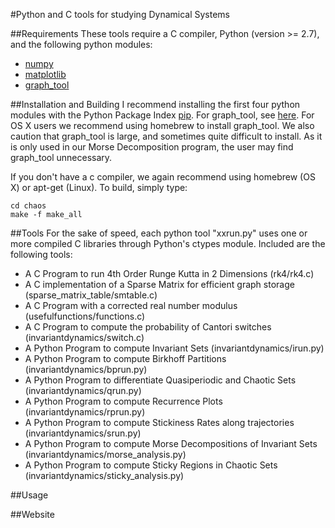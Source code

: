 #Python and C tools for studying Dynamical Systems

##Requirements
These tools require a C compiler, Python (version >= 2.7), and the following python modules:
- [numpy](http://www.numpy.org/)
- [matplotlib](http://matplotlib.org/)
- [graph_tool](https://graph-tool.skewed.de/)

##Installation and Building
I recommend installing the first four python modules with the Python Package Index [pip](https://pypi.python.org/pypi/pip).
For graph\_tool, see [here](https://graph-tool.skewed.de/download). For OS X users we recommend using homebrew to install graph\_tool. We also caution that graph\_tool is large, and sometimes quite difficult to install. As it is only used in our Morse Decomposition program, the user may find graph\_tool unnecessary.

If you don't have a c compiler, we again recommend using homebrew (OS X) or apt-get (Linux). To build, simply type:

```
cd chaos
make -f make_all
```

##Tools
For the sake of speed, each python tool "xxrun.py" uses one or more compiled C libraries through Python's ctypes module. Included are the following tools:
 - A C Program to run 4th Order Runge Kutta in 2 Dimensions (rk4/rk4.c)
 - A C implementation of a Sparse Matrix for efficient graph storage (sparse\_matrix\_table/smtable.c)
 - A C Program with a corrected real number modulus (usefulfunctions/functions.c)
 - A C Program to compute the probability of Cantori switches (invariantdynamics/switch.c)
 - A Python Program to compute Invariant Sets (invariantdynamics/irun.py)
 - A Python Program to compute Birkhoff Partitions (invariantdynamics/bprun.py)
 - A Python Program to differentiate Quasiperiodic and Chaotic Sets (invariantdynamics/qrun.py)
 - A Python Program to compute Recurrence Plots (invariantdynamics/rprun.py)
 - A Python Program to compute Stickiness Rates along trajectories (invariantdynamics/srun.py)
 - A Python Program to compute Morse Decompositions of Invariant Sets (invariantdynamics/morse_analysis.py)
 - A Python Program to compute Sticky Regions in Chaotic Sets (invariantdynamics/sticky_analysis.py)

##Usage

##Website
